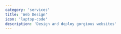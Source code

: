 ```yaml
---
category: 'services'
title: 'Web Design'
icon: 'laptop-code'
description: 'Design and deploy gorgious websites'
---
```

